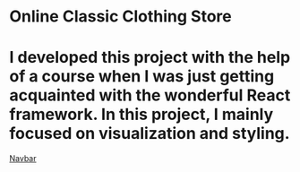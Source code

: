 # Online Classic Clothing Store
# I developed this project with the help of a course when I was just getting acquainted with the wonderful React framework. In this project, I mainly focused on visualization and styling.

[Navbar](![image](https://github.com/Kybalion666/shop/assets/146336449/15819b5d-79d1-4669-834c-ed676ace9126)
)
